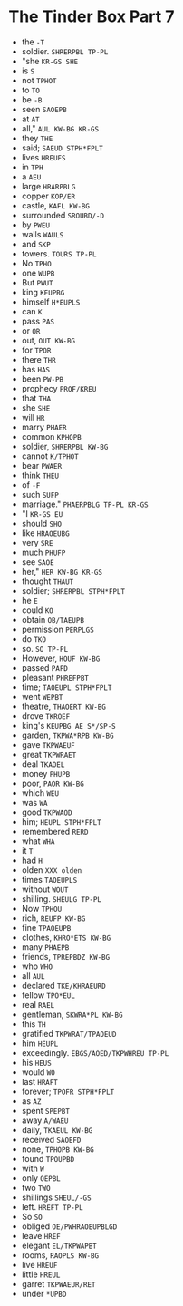 # The Tinder Box Part 7

* the `-T`
* soldier. `SHRERPBL TP-PL`
* "she `KR-GS SHE`
* is `S`
* not `TPHOT`
* to `TO`
* be `-B`
* seen `SAOEPB`
* at `AT`
* all," `AUL KW-BG KR-GS`
* they `THE`
* said; `SAEUD STPH*FPLT`
* lives `HREUFS`
* in `TPH`
* a `AEU`
* large `HRARPBLG`
* copper `KOP/ER`
* castle, `KAFL KW-BG`
* surrounded `SROUBD/-D`
* by `PWEU`
* walls `WAULS`
* and `SKP`
* towers. `TOURS TP-PL`
* No `TPHO`
* one `WUPB`
* But `PWUT`
* king `KEUPBG`
* himself `H*EUPLS`
* can `K`
* pass `PAS`
* or `OR`
* out, `OUT KW-BG`
* for `TPOR`
* there `THR`
* has `HAS`
* been `PW-PB`
* prophecy `PROF/KREU`
* that `THA`
* she `SHE`
* will `HR`
* marry `PHAER`
* common `KPHOPB`
* soldier, `SHRERPBL KW-BG`
* cannot `K/TPHOT`
* bear `PWAER`
* think `THEU`
* of `-F`
* such `SUFP`
* marriage." `PHAERPBLG TP-PL KR-GS`
* "I `KR-GS EU`
* should `SHO`
* like `HRAOEUBG`
* very `SRE`
* much `PHUFP`
* see `SAOE`
* her," `HER KW-BG KR-GS`
* thought `THAUT`
* soldier; `SHRERPBL STPH*FPLT`
* he `E`
* could `KO`
* obtain `OB/TAEUPB`
* permission `PERPLGS`
* do `TKO`
* so. `SO TP-PL`
* However, `HOUF KW-BG`
* passed `PAFD`
* pleasant `PHREFPBT`
* time; `TAOEUPL STPH*FPLT`
* went `WEPBT`
* theatre, `THAOERT KW-BG`
* drove `TKROEF`
* king's `KEUPBG AE S*/SP-S`
* garden, `TKPWA*RPB KW-BG`
* gave `TKPWAEUF`
* great `TKPWRAET`
* deal `TKAOEL`
* money `PHUPB`
* poor, `PAOR KW-BG`
* which `WEU`
* was `WA`
* good `TKPWAOD`
* him; `HEUPL STPH*FPLT`
* remembered `RERD`
* what `WHA`
* it `T`
* had `H`
* olden `XXX olden`
* times `TAOEUPLS`
* without `WOUT`
* shilling. `SHEULG TP-PL`
* Now `TPHOU`
* rich, `REUFP KW-BG`
* fine `TPAOEUPB`
* clothes, `KHRO*ETS KW-BG`
* many `PHAEPB`
* friends, `TPREPBDZ KW-BG`
* who `WHO`
* all `AUL`
* declared `TKE/KHRAEURD`
* fellow `TPO*EUL`
* real `RAEL`
* gentleman, `SKWRA*PL KW-BG`
* this `TH`
* gratified `TKPWRAT/TPAOEUD`
* him `HEUPL`
* exceedingly. `EBGS/AOED/TKPWHREU TP-PL`
* his `HEUS`
* would `WO`
* last `HRAFT`
* forever; `TPOFR STPH*FPLT`
* as `AZ`
* spent `SPEPBT`
* away `A/WAEU`
* daily, `TKAEUL KW-BG`
* received `SAOEFD`
* none, `TPHOPB KW-BG`
* found `TPOUPBD`
* with `W`
* only `OEPBL`
* two `TWO`
* shillings `SHEUL/-GS`
* left. `HREFT TP-PL`
* So `SO`
* obliged `OE/PWHRAOEUPBLGD`
* leave `HREF`
* elegant `EL/TKPWAPBT`
* rooms, `RAOPLS KW-BG`
* live `HREUF`
* little `HREUL`
* garret `TKPWAEUR/RET`
* under `*UPBD`
